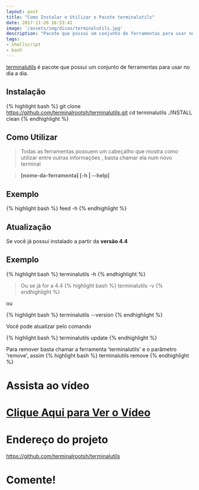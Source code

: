 ```yaml
---
layout: post
title: "Como Instalar e Utilizar o Pacote terminalutils"
date: 2017-11-26 16:53:41
image: '/assets/img/dicas/terminalutils.jpg'
description: "Pacote que possui um conjunto de ferramentas para usar no dia a dia"
tags:
- shellscript
- bash
---
```


[terminalutils](https://github.com/terminalrootsh/terminalutils "Terminal Utils") é pacote que possui um conjunto de ferramentas para usar no dia a dia.

## Instalação
{% highlight bash %}
git clone https://github.com/terminalrootsh/terminalutils.git
cd terminalutils
./INSTALL clean
{% endhighlight %}

## Como Utilizar

> Todas as ferramentas possuem um cabeçalho que mostra como utilizar entre outras informações , basta chamar ela num novo terminal

> __[nome-da-ferramenta] [-h | --help]__

## Exemplo
{% highlight bash %}
feed -h
{% endhighlight %}

## Atualização

Se você já possui instalado a partir da __versão 4.4__

## Exemplo
{% highlight bash %}
terminalutils -h
{% endhighlight %}

> Ou se já for a 4.4
{% highlight bash %}
terminalutils -v
{% endhighlight %}

ou

{% highlight bash %}
terminalutils --version
{% endhighlight %}

Você pode atualizar pelo comando

{% highlight bash %}
terminalutils update
{% endhighlight %}

Para remover basta chamar a ferramenta 'terminalutils' e o parâmetro 'remove', assim
{% highlight bash %}
terminalutils remove
{% endhighlight %}

# Assista ao vídeo

# [Clique Aqui para Ver o Vídeo](https://www.youtube.com/watch?v=5gJBfluJ8b0)


# Endereço do projeto
<https://github.com/terminalrootsh/terminalutils>

# Comente!

<script async src="https://pagead2.googlesyndication.com/pagead/js/adsbygoogle.js"></script>

<!-- Informat -->
<ins class="adsbygoogle"
 style="display:block"
 data-ad-client="ca-pub-2838251107855362"
 data-ad-slot="2327980059"
 data-ad-format="auto"
 data-full-width-responsive="true"></ins>

<script>
(adsbygoogle = window.adsbygoogle || []).push({});
</script>


